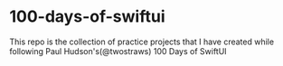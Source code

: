 # 100-days-of-swiftui
This repo is the collection of practice projects that I have created while following Paul Hudson's(@twostraws) 100 Days of SwiftUI
